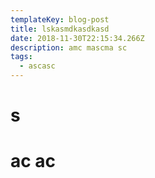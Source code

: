 ```yaml
---
templateKey: blog-post
title: lskasmdkasdkasd
date: 2018-11-30T22:15:34.266Z
description: amc mascma sc
tags:
  - ascasc
---
```

# s

# ac ac
